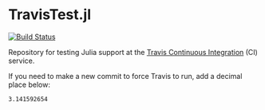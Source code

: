 # TravisTest.jl #

[![Build Status](https://staging.travis-ci.org/JuliaCI/TravisTest.jl.svg?branch=master)](https://staging.travis-ci.org/JuliaCI/TravisTest.jl)

Repository for testing Julia support at
the [Travis Continuous Integration][travis] (CI) service.

If you need to make a new commit to force Travis to run, add a decimal place
below:

    3.141592654

[travis]: https://travis-ci.org/
